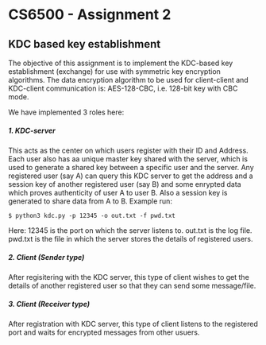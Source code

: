 # CS6500 - Assignment 2 
## KDC based key  establishment
The objective of this assignment is to implement the KDC-based key establishment (exchange) for use with symmetric key encryption algorithms. The data encryption algorithm to be used for client-client and KDC-client communication is: AES-128-CBC, i.e. 128-bit key with CBC mode.

We have implemented 3 roles here:
##### 1. KDC-server
This acts as the center on which users register with their ID and Address. Each user also has aa unique master key shared with the server, which is used to generate a shared key between a specific user and the server. 
Any registered user (say A) can query this KDC server to get the address and a session key of another registered user (say B) and some enrypted data which proves authenticity of user A to user B. Also a session key is generated to share data from A to B.
Example run:
```console
$ python3 kdc.py -p 12345 -o out.txt -f pwd.txt
```
Here:
12345 is the port on which the server listens to. 
out.txt is the log file.
pwd.txt is the file in which the server stores the details of registered users.
##### 2. Client (Sender type)
After regisitering with the KDC server, this type of client wishes to get the details of another registered user so that they can send some message/file. 
##### 3. Client (Receiver type)
After registration with KDC server, this type of client listens to the registered port and waits for encrypted messages from other usuers.